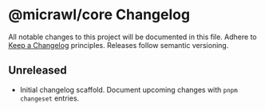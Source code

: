 # @micrawl/core Changelog

All notable changes to this project will be documented in this file. Adhere to [Keep a Changelog](https://keepachangelog.com/en/1.1.0/) principles. Releases follow semantic versioning.

## Unreleased

- Initial changelog scaffold. Document upcoming changes with `pnpm changeset` entries.
